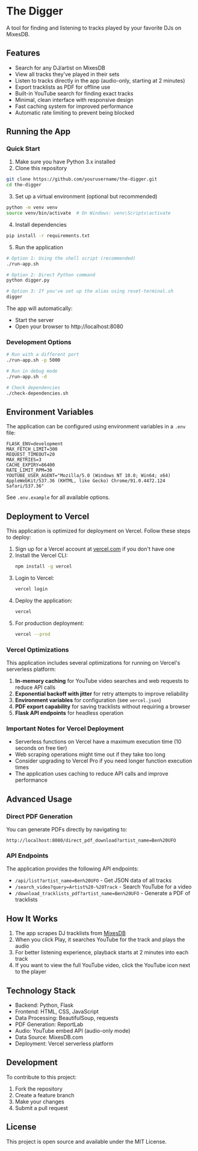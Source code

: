 # The Digger

A tool for finding and listening to tracks played by your favorite DJs on MixesDB.

## Features

- Search for any DJ/artist on MixesDB
- View all tracks they've played in their sets
- Listen to tracks directly in the app (audio-only, starting at 2 minutes)
- Export tracklists as PDF for offline use
- Built-in YouTube search for finding exact tracks
- Minimal, clean interface with responsive design
- Fast caching system for improved performance
- Automatic rate limiting to prevent being blocked

## Running the App

### Quick Start

1. Make sure you have Python 3.x installed
2. Clone this repository

```bash
git clone https://github.com/yourusername/the-digger.git
cd the-digger
```

3. Set up a virtual environment (optional but recommended)

```bash
python -m venv venv
source venv/bin/activate  # On Windows: venv\Scripts\activate
```

4. Install dependencies

```bash
pip install -r requirements.txt
```

5. Run the application

```bash
# Option 1: Using the shell script (recommended)
./run-app.sh

# Option 2: Direct Python command
python digger.py

# Option 3: If you've set up the alias using reset-terminal.sh
digger
```

The app will automatically:

- Start the server
- Open your browser to http://localhost:8080

### Development Options

```bash
# Run with a different port
./run-app.sh -p 5000

# Run in debug mode
./run-app.sh -d

# Check dependencies
./check-dependencies.sh
```

## Environment Variables

The application can be configured using environment variables in a `.env` file:

```
FLASK_ENV=development
MAX_FETCH_LIMIT=300
REQUEST_TIMEOUT=20
MAX_RETRIES=3
CACHE_EXPIRY=86400
RATE_LIMIT_RPM=30
YOUTUBE_USER_AGENT="Mozilla/5.0 (Windows NT 10.0; Win64; x64) AppleWebKit/537.36 (KHTML, like Gecko) Chrome/91.0.4472.124 Safari/537.36"
```

See `.env.example` for all available options.

## Deployment to Vercel

This application is optimized for deployment on Vercel. Follow these steps to deploy:

1. Sign up for a Vercel account at [vercel.com](https://vercel.com) if you don't have one
2. Install the Vercel CLI:
   ```bash
   npm install -g vercel
   ```
3. Login to Vercel:
   ```bash
   vercel login
   ```
4. Deploy the application:
   ```bash
   vercel
   ```
5. For production deployment:
   ```bash
   vercel --prod
   ```

### Vercel Optimizations

This application includes several optimizations for running on Vercel's serverless platform:

1. **In-memory caching** for YouTube video searches and web requests to reduce API calls
2. **Exponential backoff with jitter** for retry attempts to improve reliability
3. **Environment variables** for configuration (see `vercel.json`)
4. **PDF export capability** for saving tracklists without requiring a browser
5. **Flask API endpoints** for headless operation

### Important Notes for Vercel Deployment

- Serverless functions on Vercel have a maximum execution time (10 seconds on free tier)
- Web scraping operations might time out if they take too long
- Consider upgrading to Vercel Pro if you need longer function execution times
- The application uses caching to reduce API calls and improve performance

## Advanced Usage

### Direct PDF Generation

You can generate PDFs directly by navigating to:

```
http://localhost:8080/direct_pdf_download?artist_name=Ben%20UFO
```

### API Endpoints

The application provides the following API endpoints:

- `/api/list?artist_name=Ben%20UFO` - Get JSON data of all tracks
- `/search_video?query=Artist%20-%20Track` - Search YouTube for a video
- `/download_tracklists_pdf?artist_name=Ben%20UFO` - Generate a PDF of tracklists

## How It Works

1. The app scrapes DJ tracklists from [MixesDB](https://www.mixesdb.com/)
2. When you click Play, it searches YouTube for the track and plays the audio
3. For better listening experience, playback starts at 2 minutes into each track
4. If you want to view the full YouTube video, click the YouTube icon next to the player

## Technology Stack

- Backend: Python, Flask
- Frontend: HTML, CSS, JavaScript
- Data Processing: BeautifulSoup, requests
- PDF Generation: ReportLab
- Audio: YouTube embed API (audio-only mode)
- Data Source: MixesDB.com
- Deployment: Vercel serverless platform

## Development

To contribute to this project:

1. Fork the repository
2. Create a feature branch
3. Make your changes
4. Submit a pull request

## License

This project is open source and available under the MIT License.
